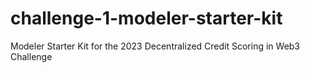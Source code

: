 # challenge-1-modeler-starter-kit
Modeler Starter Kit for the 2023 Decentralized Credit Scoring in Web3 Challenge 
